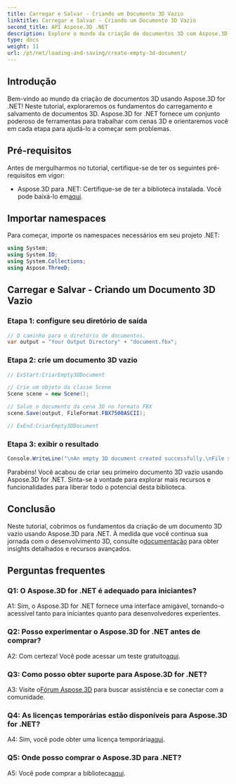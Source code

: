 ```yaml
---
title: Carregar e Salvar - Criando um Documento 3D Vazio
linktitle: Carregar e Salvar - Criando um Documento 3D Vazio
second_title: API Aspose.3D .NET
description: Explore o mundo da criação de documentos 3D com Aspose.3D for .NET. Crie, edite e salve cenas 3D impressionantes sem esforço.
type: docs
weight: 11
url: /pt/net/loading-and-saving/create-empty-3d-document/
---
```

## Introdução

Bem-vindo ao mundo da criação de documentos 3D usando Aspose.3D for .NET! Neste tutorial, exploraremos os fundamentos do carregamento e salvamento de documentos 3D. Aspose.3D for .NET fornece um conjunto poderoso de ferramentas para trabalhar com cenas 3D e orientaremos você em cada etapa para ajudá-lo a começar sem problemas.

## Pré-requisitos

Antes de mergulharmos no tutorial, certifique-se de ter os seguintes pré-requisitos em vigor:

-  Aspose.3D para .NET: Certifique-se de ter a biblioteca instalada. Você pode baixá-lo em[aqui](https://releases.aspose.com/3d/net/).

## Importar namespaces

Para começar, importe os namespaces necessários em seu projeto .NET:

```csharp
using System;
using System.IO;
using System.Collections;
using Aspose.ThreeD;
```

## Carregar e Salvar - Criando um Documento 3D Vazio

### Etapa 1: configure seu diretório de saída

```csharp
// O caminho para o diretório de documentos.
var output = "Your Output Directory" + "document.fbx";
```

### Etapa 2: crie um documento 3D vazio

```csharp
// ExStart:CriarEmpty3DDocument

// Crie um objeto da classe Scene
Scene scene = new Scene();

// Salve o documento da cena 3D no formato FBX
scene.Save(output, FileFormat.FBX7500ASCII);

// ExEnd:CriarEmpty3DDocument
```

### Etapa 3: exibir o resultado

```csharp
Console.WriteLine("\nAn empty 3D document created successfully.\nFile saved at " + output);
```

Parabéns! Você acabou de criar seu primeiro documento 3D vazio usando Aspose.3D for .NET. Sinta-se à vontade para explorar mais recursos e funcionalidades para liberar todo o potencial desta biblioteca.

## Conclusão

 Neste tutorial, cobrimos os fundamentos da criação de um documento 3D vazio usando Aspose.3D para .NET. À medida que você continua sua jornada com o desenvolvimento 3D, consulte o[documentação](https://reference.aspose.com/3d/net/) para obter insights detalhados e recursos avançados.

## Perguntas frequentes

### Q1: O Aspose.3D for .NET é adequado para iniciantes?

A1: Sim, o Aspose.3D for .NET fornece uma interface amigável, tornando-o acessível tanto para iniciantes quanto para desenvolvedores experientes.

### Q2: Posso experimentar o Aspose.3D for .NET antes de comprar?

 A2: Com certeza! Você pode acessar um teste gratuito[aqui](https://releases.aspose.com/).

### Q3: Como posso obter suporte para Aspose.3D for .NET?

 A3: Visite o[Fórum Aspose.3D](https://forum.aspose.com/c/3d/18) para buscar assistência e se conectar com a comunidade.

### Q4: As licenças temporárias estão disponíveis para Aspose.3D for .NET?

 A4: Sim, você pode obter uma licença temporária[aqui](https://purchase.aspose.com/temporary-license/).

### Q5: Onde posso comprar o Aspose.3D para .NET?

 A5: Você pode comprar a biblioteca[aqui](https://purchase.aspose.com/buy).